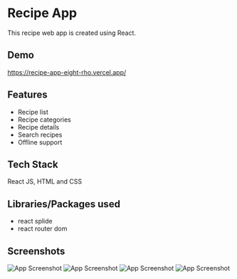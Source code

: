 # Recipe App

This recipe web app is created using React.

## Demo

https://recipe-app-eight-rho.vercel.app/

## Features
- Recipe list
- Recipe categories
- Recipe details
- Search recipes
- Offline support

## Tech Stack

React JS, HTML and CSS

## Libraries/Packages used
- react splide
- react router dom

## Screenshots

![App Screenshot](https://github.com/Gau232/recipe-app/tree/master/src/assets/sample_images/project-pic-1.png)
![App Screenshot](https://github.com/Gau232/recipe-app/tree/master/src/assets/sample_images/project-pic-1.png)
![App Screenshot](https://github.com/Gau232/recipe-app/tree/master/src/assets/sample_images/project-pic-3.png)
![App Screenshot](https://github.com/Gau232/recipe-app/tree/master/src/assets/sample_images/project-pic-4.png)
